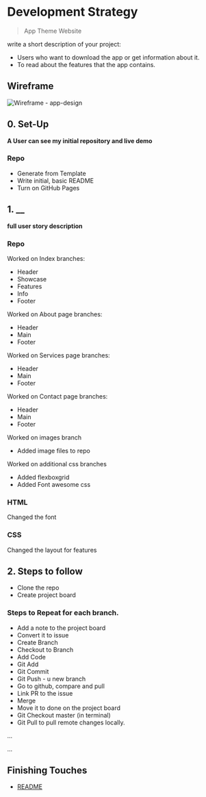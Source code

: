 # Development Strategy

> App Theme Website

write a short description of your project:
- Users who want to download the app or get information about it.
- To read about the features that the app contains.

## Wireframe

<!-- include a wireframe for your project in this repository, and display it here -->
<!-- wireframe.cc is a good site for getting started with wireframes -->
![Wireframe - app-design](https://user-images.githubusercontent.com/60271901/95391768-0fda7080-0911-11eb-88af-a35869dd46da.png)

## 0. Set-Up

__A User can see my initial repository and live demo__

### Repo

- Generate from Template
- Write initial, basic README
- Turn on GitHub Pages

## 1. __

__full user story description__

### Repo

Worked on Index branches:
* Header
* Showcase
* Features 
* Info
* Footer

Worked on About page branches:
* Header 
* Main 
* Footer

Worked on Services page branches:
* Header
* Main
* Footer

Worked on Contact page branches:
* Header
* Main
* Footer

Worked on images branch
* Added image files to repo

Worked on additional css branches
* Added flexboxgrid
* Added Font awesome css

### HTML

Changed the font

### CSS

Changed the layout for features

## 2. Steps to follow
* Clone the repo
* Create project board

### Steps to Repeat for each branch.
* Add a note to the project board
* Convert it to issue
* Create Branch
* Checkout to Branch
* Add Code
* Git Add
* Git Commit
* Git Push - u new branch
* Go to github, compare and pull
* Link PR to the issue
* Merge
* Move it to done on the project board
* Git Checkout master (in terminal)
* Git Pull to pull remote changes locally.

...

...

## Finishing Touches

  - [README](https://github.com/sharafcs50/app-theme/blob/master/README.md)

